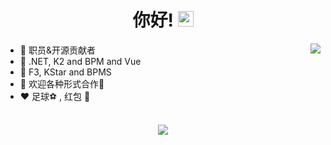 <div align="center">
   <h1>你好! <img src="https://media.giphy.com/media/hvRJCLFzcasrR4ia7z/giphy.gif" width="25px"></h1>
</div>

<img align="right" src="https://github-readme-stats.vercel.app/api?username=Cloud33&count_private=true&show_icons=true&hide_title=true&hide=stars" />

- 👀 职员&开源贡献者
- 👾 .NET, K2 and BPM and Vue
- 👑 F3, KStar and BPMS
- 🤝 欢迎各种形式合作📧
- ❤️ 足球⚽ , 红包 🧧

<br>

<div align="center">
   <img src="https://github-profile-trophy.vercel.app/?username=Cloud33&theme=flat&no-frame=true&margin-w=30" />
</div>
